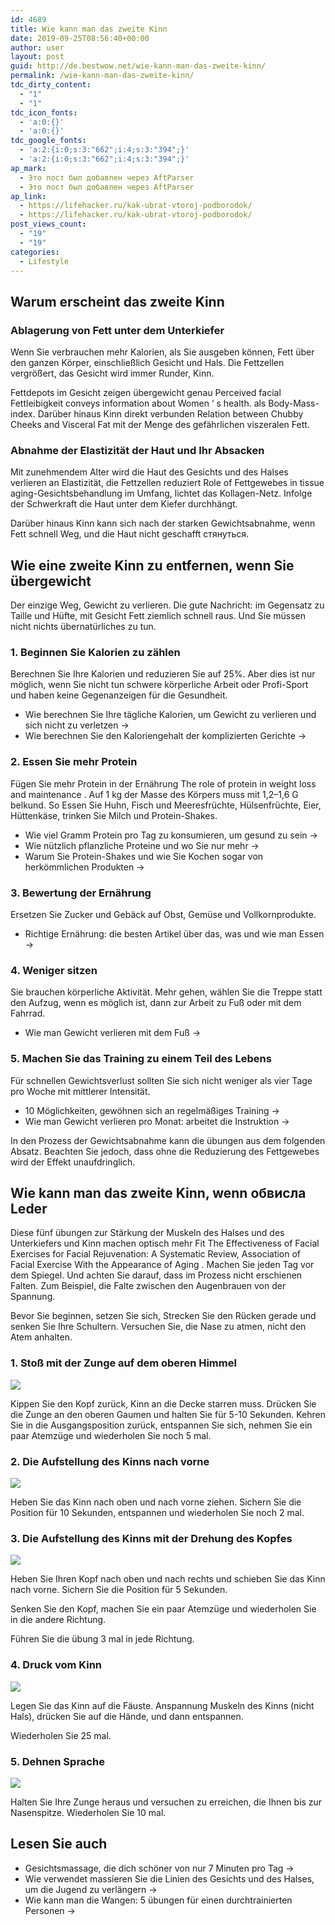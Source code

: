 ```yaml
---
id: 4689
title: Wie kann man das zweite Kinn
date: 2019-09-25T08:56:40+00:00
author: user
layout: post
guid: http://de.bestwow.net/wie-kann-man-das-zweite-kinn/
permalink: /wie-kann-man-das-zweite-kinn/
tdc_dirty_content:
  - "1"
  - "1"
tdc_icon_fonts:
  - 'a:0:{}'
  - 'a:0:{}'
tdc_google_fonts:
  - 'a:2:{i:0;s:3:"662";i:4;s:3:"394";}'
  - 'a:2:{i:0;s:3:"662";i:4;s:3:"394";}'
ap_mark:
  - Это пост был добавлен через AftParser
  - Это пост был добавлен через AftParser
ap_link:
  - https://lifehacker.ru/kak-ubrat-vtoroj-podborodok/
  - https://lifehacker.ru/kak-ubrat-vtoroj-podborodok/
post_views_count:
  - "19"
  - "19"
categories:
  - Lifestyle
---
```

## Warum erscheint das zweite Kinn

### Ablagerung von Fett unter dem Unterkiefer

Wenn Sie verbrauchen mehr Kalorien, als Sie ausgeben können, Fett über den ganzen Körper, einschließlich Gesicht und Hals. Die Fettzellen vergrößert, das Gesicht wird immer Runder, Kinn.

Fettdepots im Gesicht zeigen übergewicht genau <span><span> Perceived facial Fettleibigkeit conveys information about Women &#8216; s health. </span> </span>als Body-Mass-index. Darüber hinaus Kinn direkt verbunden <span><span> Relation between Chubby Cheeks and Visceral Fat </span> </span> mit der Menge des gefährlichen viszeralen Fett.

### Abnahme der Elastizität der Haut und Ihr Absacken

Mit zunehmendem Alter wird die Haut des Gesichts und des Halses verlieren an Elastizität, die Fettzellen reduziert <span><span> Role of Fettgewebes in tissue aging-Gesichtsbehandlung </span> </span> im Umfang, lichtet das Kollagen-Netz. Infolge der Schwerkraft die Haut unter dem Kiefer durchhängt.

Darüber hinaus Kinn kann sich nach der starken Gewichtsabnahme, wenn Fett schnell Weg, und die Haut nicht geschafft стянуться.</p> 

## Wie eine zweite Kinn zu entfernen, wenn Sie übergewicht

Der einzige Weg, Gewicht zu verlieren. Die gute Nachricht: im Gegensatz zu Taille und Hüfte, mit Gesicht Fett ziemlich schnell raus. Und Sie müssen nicht nichts übernatürliches zu tun.

### 1. Beginnen Sie Kalorien zu zählen

Berechnen Sie Ihre Kalorien und reduzieren Sie auf 25%. Aber dies ist nur möglich, wenn Sie nicht tun schwere körperliche Arbeit oder Profi-Sport und haben keine Gegenanzeigen für die Gesundheit.

  * Wie berechnen Sie Ihre tägliche Kalorien, um Gewicht zu verlieren und sich nicht zu verletzen →
  * Wie berechnen Sie den Kaloriengehalt der komplizierten Gerichte →

### 2. Essen Sie mehr Protein

Fügen Sie mehr Protein in der Ernährung <span><span> The role of protein in weight loss and maintenance </span> </span>. <span>Auf 1 kg der Masse des Körpers muss mit 1,2–1,6 G </span><span>belk</span><span>und. So Essen Sie Huhn, Fisch und Meeresfrüchte, Hülsenfrüchte, Eier, Hüttenkäse, trinken Sie Milch und Protein-Shakes.</span>

  * Wie viel Gramm Protein pro Tag zu konsumieren, um gesund zu sein →
  * Wie nützlich pflanzliche Proteine und wo Sie nur mehr →
  * Warum Sie Protein-Shakes und wie Sie Kochen sogar von herkömmlichen Produkten →

### 3. Bewertung der Ernährung

Ersetzen Sie Zucker und Gebäck auf Obst, Gemüse und Vollkornprodukte.

  * Richtige Ernährung: die besten Artikel über das, was und wie man Essen →

### 4. Weniger sitzen

Sie brauchen körperliche Aktivität. Mehr gehen, wählen Sie die Treppe statt den Aufzug, wenn es möglich ist, dann zur Arbeit zu Fuß oder mit dem Fahrrad.

  * Wie man Gewicht verlieren mit dem Fuß →

### 5. Machen Sie das Training zu einem Teil des Lebens

Für schnellen Gewichtsverlust sollten Sie sich nicht weniger als vier Tage pro Woche mit mittlerer Intensität.

  * 10 Möglichkeiten, gewöhnen sich an regelmäßiges Training →
  * Wie man Gewicht verlieren pro Monat: arbeitet die Instruktion →

In den Prozess der Gewichtsabnahme kann die übungen aus dem folgenden Absatz. Beachten Sie jedoch, dass ohne die Reduzierung des Fettgewebes wird der Effekt unaufdringlich.

## Wie kann man das zweite Kinn, wenn обвисла Leder

Diese fünf übungen zur Stärkung der Muskeln des Halses und des Unterkiefers und Kinn machen optisch mehr Fit <span><span> The Effectiveness of Facial Exercises for Facial Rejuvenation: A Systematic Review, Association of Facial Exercise With the Appearance of Aging </span> </span>. Machen Sie jeden Tag vor dem Spiegel. Und achten Sie darauf, dass im Prozess nicht erschienen Falten. Zum Beispiel, die Falte zwischen den Augenbrauen von der Spannung.

<span>Bevor Sie beginnen, setzen Sie sich, Strecken Sie den Rücken gerade und senken Sie Ihre Schultern. Versuchen Sie, die Nase zu atmen, nicht den Atem anhalten.</span>

### 1. Stoß mit der Zunge auf dem oberen Himmel

![](http://de.bestwow.net/wp-content/uploads/2019/09/kak-ubrat-vtoroy-podborodok-1.jpg) 

Kippen Sie den Kopf zurück, Kinn an die Decke starren muss. Drücken Sie die Zunge an den oberen Gaumen und halten Sie für 5-10 Sekunden. Kehren Sie in die Ausgangsposition zurück, entspannen Sie sich, nehmen Sie ein paar Atemzüge und wiederholen Sie noch 5 mal.

### 2. Die Aufstellung des Kinns nach vorne

![](http://de.bestwow.net/wp-content/uploads/2019/09/kak-ubrat-vtoroy-podborodok-2.jpg) 

Heben Sie das Kinn nach oben und nach vorne ziehen. Sichern Sie die Position für 10 Sekunden, entspannen und wiederholen Sie noch 2 mal.

### 3. Die Aufstellung des Kinns mit der Drehung des Kopfes

![](http://de.bestwow.net/wp-content/uploads/2019/09/kak-ubrat-vtoroy-podborodok-3.jpg) 

Heben Sie Ihren Kopf nach oben und nach rechts und schieben Sie das Kinn nach vorne. Sichern Sie die Position für 5 Sekunden.

Senken Sie den Kopf, machen Sie ein paar Atemzüge und wiederholen Sie in die andere Richtung.

Führen Sie die übung 3 mal in jede Richtung.

### 4. Druck vom Kinn

![](http://de.bestwow.net/wp-content/uploads/2019/09/kak-ubrat-vtoroy-podborodok-4.jpg) 

Legen Sie das Kinn auf die Fäuste. Anspannung Muskeln des Kinns (nicht Hals), drücken Sie auf die Hände, und dann entspannen.

Wiederholen Sie 25 mal.

### 5. Dehnen Sprache

![](http://de.bestwow.net/wp-content/uploads/2019/09/kak-ubrat-vtoroy-podborodok-5.jpg) 

Halten Sie Ihre Zunge heraus und versuchen zu erreichen, die Ihnen bis zur Nasenspitze. Wiederholen Sie 10 mal.

## Lesen Sie auch

  * Gesichtsmassage, die dich schöner von nur 7 Minuten pro Tag →
  * Wie verwendet massieren Sie die Linien des Gesichts und des Halses, um die Jugend zu verlängern →
  * Wie kann man die Wangen: 5 übungen für einen durchtrainierten Personen →